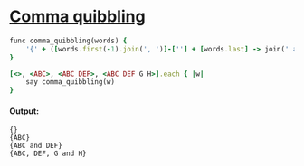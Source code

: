 [1]: https://rosettacode.org/wiki/Comma_quibbling

# [Comma quibbling][1]

```ruby
func comma_quibbling(words) {
    '{' + ([words.first(-1).join(', ')]-[''] + [words.last] -> join(' and ')) + '}'
}

[<>, <ABC>, <ABC DEF>, <ABC DEF G H>].each { |w|
    say comma_quibbling(w)
}
```

#### Output:
```
{}
{ABC}
{ABC and DEF}
{ABC, DEF, G and H}
```
